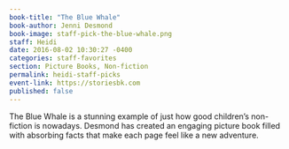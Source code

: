 ```yaml
---
book-title: "The Blue Whale"
book-author: Jenni Desmond
book-image: staff-pick-the-blue-whale.png
staff: Heidi
date: 2016-08-02 10:30:27 -0400
categories: staff-favorites
section: Picture Books, Non-fiction
permalink: heidi-staff-picks
event-link: https://storiesbk.com
published: false
---
```

The Blue Whale is a stunning example of just how good children’s non-fiction is nowadays. Desmond has created an engaging picture book filled with absorbing facts that make each page feel like a new adventure.
